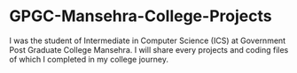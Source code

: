 # GPGC-Mansehra-College-Projects
I was the student of Intermediate in Computer Science (ICS) at Government Post Graduate College Mansehra. I will share every projects and coding files of which I completed in my college journey.